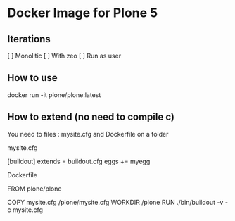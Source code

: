 Docker Image for Plone 5
========================


Iterations
----------

[ ] Monolitic
[ ] With zeo
[ ] Run as user


How to use
----------

docker run -it plone/plone:latest

How to extend (no need to compile c)
------------------------------------

You need to files : mysite.cfg and Dockerfile on a folder

mysite.cfg

[buildout]
extends = buildout.cfg
eggs += myegg

Dockerfile

FROM plone/plone

COPY mysite.cfg /plone/mysite.cfg
WORKDIR /plone
RUN ./bin/buildout -v -c mysite.cfg
